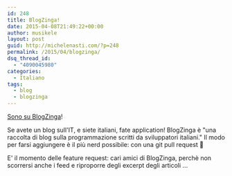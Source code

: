 ```yaml
---
id: 248
title: BlogZinga!
date: 2015-04-08T21:49:22+00:00
author: musikele
layout: post
guid: http://michelenasti.com/?p=248
permalink: /2015/04/blogzinga/
dsq_thread_id:
  - "4090045980"
categories:
  - Italiano
tags:
  - blog
  - blogzinga
---
```

[Sono su BlogZinga](http://www.blogzinga.it/#!/home)!

Se avete un blog sull'IT, e siete italiani, fate application! BlogZinga è "una raccolta di blog sulla programmazione scritti da sviluppatori italiani." Il modo per farsi aggiungere è il più nerd possibile: con una git pull request 🙂

E' il momento delle feature request: cari amici di BlogZinga, perchè non scorrersi anche i feed e riproporre degli excerpt degli articoli ...